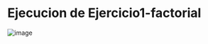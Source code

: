 # Ejecucion de Ejercicio1-factorial

![image](https://github.com/ivanchenoweth/data-structure-js-UTH/assets/284874/b2a36752-b9fb-43e5-9746-d49df7189fa8)

